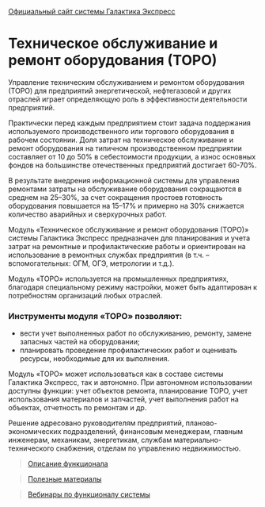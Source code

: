 [Официальный сайт системы Галактика Экспресс](http://galaktika-express.ru/)

# Техническое обслуживание и ремонт оборудования (ТОРО) #

Управление  техническим обслуживанием и ремонтом оборудования (ТОРО) для предприятий энергетической, нефтегазовой и других отраслей играет определяющую роль в эффективности деятельности предприятий.

Практически перед каждым предприятием стоит задача поддержания используемого производственного или торгового оборудования в рабочем состоянии. Доля затрат на техническое обслуживание и ремонт оборудования на типичном производственном предприятии составляет от 10 до 50% в себестоимости продукции, а износ основных фондов на большинстве отечественных предприятий достигает 60-70%.

В результате внедрения информационной системы для управления ремонтами затраты на обслуживание оборудования сокращаются в среднем на 25–30%, за счет сокращения простоев готовность оборудования повышается на 15–17% и примерно на 30% снижается количество аварийных и сверхурочных работ.

Модуль «Техническое обслуживание и ремонт оборудования (ТОРО)» системы Галактика Экспресс предназначен для планирования и учета затрат на ремонтные и профилактические работы и ориентирован на использование в ремонтных службах предприятия (в т.ч. – вспомогательных: ОГМ, ОГЭ, метрологии и т.д.).

Модуль «ТОРО» используется на промышленных предприятиях, благодаря специальному режиму настройки, может быть адаптирован к потребностям организаций любых отраслей.

### Инструменты модуля «ТОРО» позволяют: ###

  * вести учет выполненных работ по обслуживанию, ремонту, замене запасных частей на оборудовании;
  * планировать проведение профилактических работ и оценивать ресурсы, необходимые для их выполнения.

Модуль «ТОРО» может использоваться как в составе системы Галактика Экспресс, так и автономно. При автономном использовании доступны функции: учет объектов ремонта, планирование ТОРО, учет использования материалов и запчастей, учет выполнения работ на объектах, отчетность по ремонтам и др.

Решение адресовано руководителям предприятий, планово-экономических подразделений, финансовым менеджерам, главным инженерам, механикам, энергетикам, службам материально-технического снабжения, отделам по управлению недвижимостью.

> [Описание функционала](http://toro.galaktika.ru/)

> [Полезные материалы](ppt_and_pdf.md)

> [Вебинары по функционалу системы](Vebinar.md)